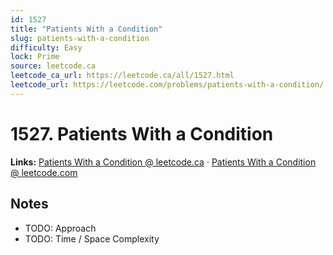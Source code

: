 ```yaml
--- 
id: 1527
title: "Patients With a Condition"
slug: patients-with-a-condition
difficulty: Easy
lock: Prime
source: leetcode.ca
leetcode_ca_url: https://leetcode.ca/all/1527.html
leetcode_url: https://leetcode.com/problems/patients-with-a-condition/
---
```


# 1527. Patients With a Condition

**Links:** [Patients With a Condition @ leetcode.ca](https://leetcode.ca/all/1527.html) · [Patients With a Condition @ leetcode.com](https://leetcode.com/problems/patients-with-a-condition/)

## Notes
- TODO: Approach
- TODO: Time / Space Complexity
